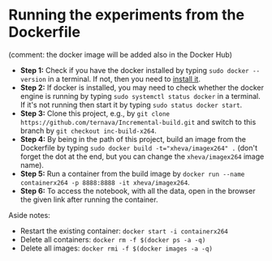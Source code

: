 
# Running the experiments from the Dockerfile

(comment: the docker image will be added also in the Docker Hub)
 
- **Step 1:** Check if you have the docker installed by typing `sudo docker --version` in a terminal. If not, then you need to [install it](https://docs.docker.com/get-docker/).
- **Step 2:** If docker is installed, you may need to check whether the docker engine is running by typing `sudo systemctl status docker` in a terminal. If it's not running then start it by typing `sudo status docker start`. 
- **Step 3:** Clone this project, e.g., by `git clone https://github.com/ternava/Incremental-build.git` and switch to this branch by `git checkout inc-build-x264`.
- **Step 4:** By being in the path of this project, build an image from the Dockerfile by typing `sudo docker build -t="xheva/imagex264" .` (don't forget the dot at the end, but you can change the `xheva/imagex264` image name).
- **Step 5:** Run a container from the build image by `docker run --name containerx264 -p 8888:8888 -it xheva/imagex264`.
- **Step 6:** To access the notebook, with all the data, open in the browser the given link after running the container.

Aside notes: 
- Restart the existing container: `docker start -i containerx264`
- Delete all containers: `docker rm -f $(docker ps -a -q)`
- Delete all images: `docker rmi -f $(docker images -a -q)`
